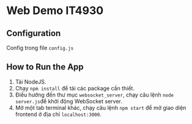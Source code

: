 # Web Demo IT4930

## Configuration
Config trong file `config.js`

## How to Run the App

1. Tải NodeJS.
2. Chạy `npm install` để tải các package cần thiết.
3. Điều hướng đến thư mục `websocket_server`, chạy câu lệnh  `node server.js`để khởi động WebSocket server.
4. Mở một tab terminal khác, chạy câu lệnh `npm start` để mở giao diện frontend ở địa chỉ `localhost:3000`.
